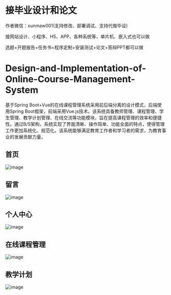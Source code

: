 # 接毕业设计和论文
作者微信：xunmaw001(支持修改、部署调试、支持代做毕设)

接网站设计、小程序、H5、APP、各种系统等，单片机、嵌入式也可以做

选题+开题报告+任务书+程序定制+安装测试+论文+答辩PPT都可以做
# Design-and-Implementation-of-Online-Course-Management-System
基于Spring Boot+Vue的在线课程管理系统采用前后端分离的设计模式，后端使用Spring Boot框架，前端采用Vue.js技术。该系统具备教师管理、课程管理、学生管理、教学计划管理、在线交流等功能模块，旨在提高课程管理的效率和便捷性。通过B/S架构，系统实现了界面清晰、操作简单、功能全面的特点，使得管理工作更加系统化、规范化。该系统能够满足教育工作者和学习者的需求，为教育事业的发展贡献力量。
## 首页
![image](https://github.com/user-attachments/assets/a2a95684-c1de-4ed8-881e-402996f9d143)
## 留言
![image](https://github.com/user-attachments/assets/58738a36-5304-4a6b-b487-a11f23243d7a)
## 个人中心
![image](https://github.com/user-attachments/assets/e2b1955b-43b5-4253-9594-e08ce8f9acf2)
## 在线课程管理
![image](https://github.com/user-attachments/assets/7a1ea581-0aa5-4fc4-8c2a-17d797e57dfa)
## 教学计划
![image](https://github.com/user-attachments/assets/e0e1c67e-c109-4dec-bcab-93c1cf354967)

